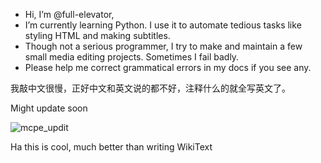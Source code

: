- Hi, I’m @full-elevator,
- I’m currently learning Python. I use it to automate tedious tasks like styling HTML and making subtitles.
- Though not a serious programmer, I try to make and maintain a few small media editing projects. Sometimes I fail badly.
- Please help me correct grammatical errors in my docs if you see any.

我敲中文很慢，正好中文和英文说的都不好，注释什么的就全写英文了。

<!---
full-elevator/full-elevator is a special repository because its `README.md` (this file) appears on your GitHub profile.
You can click the Preview link to take a look at your changes.
--->

Might update soon

![mcpe_updit](https://github.com/full-elevator/full-elevator/assets/137225156/de926512-d005-4ce9-973b-f5c430f5c529)

Ha this is cool, much better than writing WikiText
